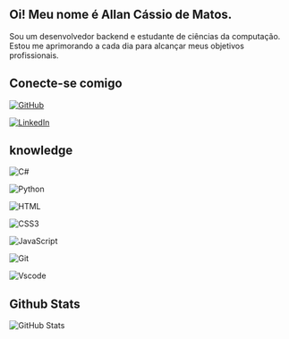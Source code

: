 ## Oi! Meu nome é Allan Cássio de Matos.

Sou um desenvolvedor backend e estudante de ciências da computação. Estou me aprimorando a cada dia para alcançar meus objetivos profissionais.

## Conecte-se comigo
[![GitHub](https://img.shields.io/badge/GitHub-100000?style=for-the-badge&logo=github&logoColor=white)](https://github.com/CassioAllan)

[![LinkedIn](https://img.shields.io/badge/LinkedIn-0077B5?style=for-the-badge&logo=linkedin&logoColor=white)](www.linkedin.com/in/allancassiomatos)



## knowledge

![C#](https://img.shields.io/badge/C%23-239120?style=for-the-badge&logo=c-sharp&logoColor=white)

![Python](https://img.shields.io/badge/python-3670A0?style=for-the-badge&logo=python&logoColor=ffdd54)


![HTML](https://img.shields.io/badge/HTML5-E34F26?style=for-the-badge&logo=html5&logoColor=white)

![CSS3](https://img.shields.io/badge/CSS3-1572B6?style=for-the-badge&logo=css3&logoColor=white)

![JavaScript](https://img.shields.io/badge/JavaScript-F7DF1E?style=for-the-badge&logo=javascript&logoColor=black)


![Git](https://img.shields.io/badge/GIT-E44C30?style=for-the-badge&logo=git&logoColor=white)


![Vscode](https://img.shields.io/badge/Vscode-007ACC?style=for-the-badge&logo=visual-studio-code&logoColor=white)

## Github Stats

![GitHub Stats](https://github-readme-stats.vercel.app/api?username=CassioAllan&theme=transparent&bg_color=000&border_color=30A3DC&show_icons=true&icon_color=30A3DC&title_color=E94D5F&text_color=FFF)
